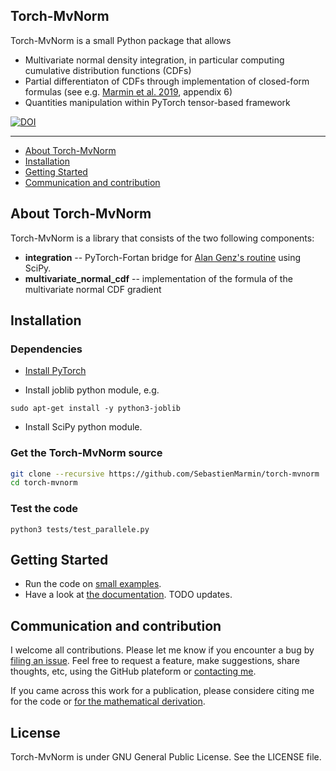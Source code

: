 Torch-MvNorm
--------------------------------------------------------------------------------

Torch-MvNorm is a small Python package that allows

- Multivariate normal density integration, in particular computing cumulative distribution functions (CDFs)
- Partial differentiaton of CDFs through implementation of closed-form formulas (see e.g. [Marmin et al. 2019](https://hal.archives-ouvertes.fr/hal-01133220v4/document), appendix 6)
- Quantities manipulation within PyTorch tensor-based framework

[![DOI](https://zenodo.org/badge/203765393.svg)](https://zenodo.org/badge/latestdoi/203765393)

---

- [About Torch-MvNorm](#about-torch-mvnorm)
- [Installation](#installation)
- [Getting Started](#getting-started)
- [Communication and contribution](#communication-and-contribution)



## About Torch-MvNorm

Torch-MvNorm is a library that consists of the two following components:

- **integration** -- PyTorch-Fortan bridge for [Alan Genz's routine](http://www.math.wsu.edu/faculty/genz/software/fort77/mvndstpack.f) using SciPy.
- **multivariate_normal_cdf** -- implementation of the formula of the multivariate normal CDF gradient


## Installation


### Dependencies

- [Install PyTorch](https://pytorch.org/get-started/locally/)

- Install joblib python module, e.g.
```
sudo apt-get install -y python3-joblib
```

- Install SciPy python module.

### Get the Torch-MvNorm source
```bash
git clone --recursive https://github.com/SebastienMarmin/torch-mvnorm
cd torch-mvnorm
```

### Test the code
```
python3 tests/test_parallele.py
```

## Getting Started

- Run the code on [small examples](https://github.com/SebastienMarmin/torch-mvnorm/blob/master/tests).
- Have a look at [the documentation](https://sebastienmarmin.github.io/torch-mvnorm/). TODO updates.

## Communication and contribution

I welcome all contributions. Please let me know if you encounter a bug by [filing an issue](https://github.com/SebastienMarmin/torch-mvnorm/issues).
Feel free to request a feature, make suggestions, share thoughts, etc, using the GitHub plateform or [contacting me](mailto:marmin-public@mailbox.org).

If you came across this work for a publication, please considere citing me for the code or [for the mathematical derivation](https://github.com/SebastienMarmin/torch-mvnorm/blob/master/bib.bib).

## License

Torch-MvNorm is under GNU General Public License. See the LICENSE file.
